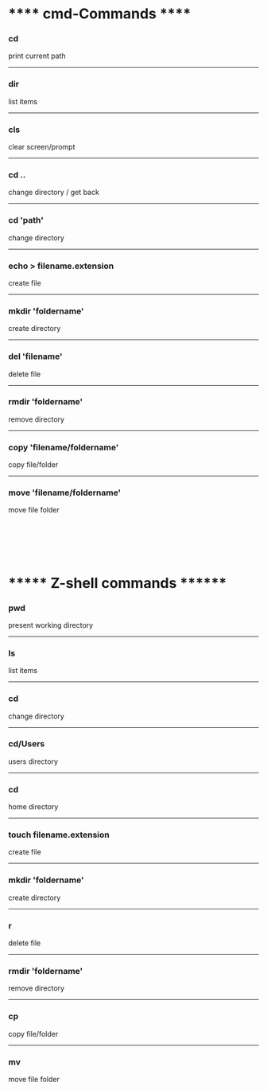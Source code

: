 
<h1>**** cmd-Commands ****</h1>
<h3>cd</h3>
<p>print current path</p>
<hr>
<h3>dir</h3>
<p>list items</p>
<hr />
<h3>cls</h3>
<p>clear screen/prompt</p>
<hr />
<h3>cd ..</h3>
<p>change directory / get back</p>
<hr />
<h3>cd 'path'</h3>
<p>change directory</p>
<hr />
<h3>echo > filename.extension</h3>
<p>create file</p>
<hr />
<h3>mkdir 'foldername'</h3>
<p>create directory</p>
<hr />
<h3>del 'filename'</h3>
<p>delete file</p>
<hr />
<h3>rmdir 'foldername'</h3>
<p>remove directory</p>
<hr />
<h3>copy 'filename/foldername'</h3>
<p>copy file/folder</p>
<hr />
<h3>move 'filename/foldername'</h3>
<p>move file folder</p>

<br>
<br>
<br>
<br>
<h1>***** Z-shell commands ******</h1>
<h3>pwd</h3>
<p>present working directory</p>
<hr />
<h3>ls</h3>
<p>list items</p>
<hr />
<h3>cd</h3>
<p>change directory</p>
<hr />
<h3>cd/Users</h3>
<p>users directory</p>
<hr />
<h3>cd</h3>
<p>home directory</p>
<hr />
<h3>touch filename.extension</h3>
<p>create file</p>
<hr />
<h3>mkdir 'foldername'</h3>
<p>create directory</p>
<hr />
<h3>r</h3>
<p>delete file</p>
<hr />
<h3>rmdir 'foldername'</h3>
<p>remove directory</p>
<hr />
<h3>cp</h3>
<p>copy file/folder</p>
<hr />
<h3>mv</h3>
<p>move file folder</p>

